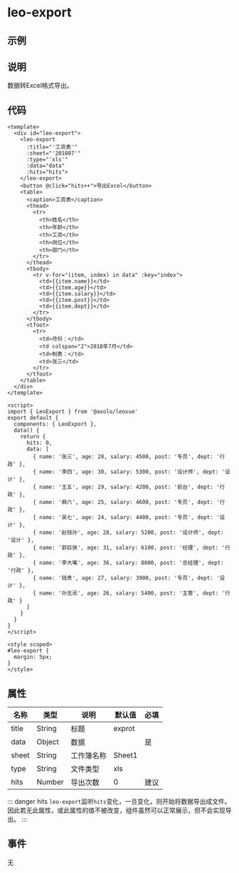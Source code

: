 leo-export
==========

示例
----
<ClientOnly>
  <labs-leo-export/>
</ClientOnly>

说明
----
数据转Excel格式导出。


代码
----
```vue
<template>
  <div id="leo-export">
    <leo-export
      :title="'工资表'"
      :sheet="'201807'"
      :type="'xls'"
      :data="data"
      :hits="hits">
    </leo-export>
    <button @click="hits++">导出Excel</button>
    <table>
      <caption>工资表</caption>
      <thead>
        <tr>
          <th>姓名</th>
          <th>年龄</th>
          <th>工资</th>
          <th>岗位</th>
          <th>部门</th>
        </tr>
      </thead>
      <tbody>
        <tr v-for="(item, index) in data" :key="index">
          <td>{{item.name}}</td>
          <td>{{item.age}}</td>
          <td>{{item.salary}}</td>
          <td>{{item.post}}</td>
          <td>{{item.dept}}</td>
        </tr>
      </tbody>
      <tfoot>
        <tr>
          <td>月份：</td>
          <td colspan="2">2018年7月</td>
          <td>制表：</td>
          <td>张三</td>
        </tr>
      </tfoot>
    </table>
  </div>
</template>

<script>
import { LeoExport } from '@axolo/leovue'
export default {
  components: { LeoExport },
  data() {
    return {
      hits: 0,
      data: [
        { name: '张三', age: 28, salary: 4500, post: '专员', dept: '行政' },
        { name: '李四', age: 30, salary: 5300, post: '设计师', dept: '设计' },
        { name: '王五', age: 29, salary: 4200, post: '前台', dept: '行政' },
        { name: '麻六', age: 25, salary: 4600, post: '专员', dept: '行政' },
        { name: '吴七', age: 24, salary: 4400, post: '专员', dept: '设计' },
        { name: '赵钱孙', age: 28, salary: 5200, post: '设计师', dept: '设计' },
        { name: '郭巨侠', age: 31, salary: 6100, post: '经理', dept: '行政' },
        { name: '李大嘴', age: 36, salary: 8000, post: '总经理', dept: '行政' },
        { name: '钱贵', age: 27, salary: 3900, post: '专员', dept: '设计' },
        { name: '孙无忌', age: 26, salary: 5400, post: '主管', dept: '行政' }
      ]
    }
  }
}
</script>

<style scoped>
#leo-export {
  margin: 5px;
}
</style>
```

属性
----
| 名称  |  类型  |    说明    | 默认值 | 必填 |
| ----- | ------ | ---------- | ------ | ---- |
| title | String | 标题       | exprot |      |
| data  | Object | 数据       |        | 是   |
| sheet | String | 工作簿名称 | Sheet1 |      |
| type  | String | 文件类型   | xls    |      |
| hits  | Number | 导出次数   | 0      | 建议 |

::: danger hits
`leo-export`监听`hits`变化，一旦变化，则开始将数据导出成文件。
因此若无此属性，或此属性的值不被改变，组件虽然可以正常展示，但不会实现导出。
:::

事件
----
无

